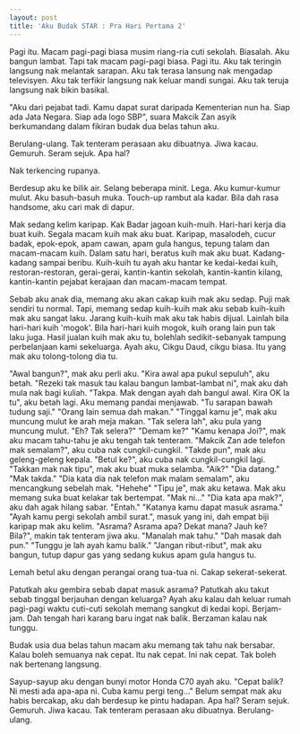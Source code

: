 ```yaml
---
layout: post
title: 'Aku Budak STAR : Pra Hari Pertama 2'
---
```


Pagi itu. Macam pagi-pagi biasa musim riang-ria cuti sekolah. Biasalah. Aku bangun lambat. Tapi tak macam pagi-pagi biasa. Pagi itu. Aku tak teringin langsung nak melantak sarapan. Aku tak terasa lansung nak mengadap televisyen. Aku tak terfikir langsung nak keluar mandi sungai. Aku tak teruja langsung nak bikin basikal.

"Aku dari pejabat tadi. Kamu dapat surat daripada Kementerian nun ha. Siap ada Jata Negara. Siap ada logo SBP", suara Makcik Zan asyik berkumandang dalam fikiran budak dua belas tahun aku.

Berulang-ulang. Tak tenteram perasaan aku dibuatnya. Jiwa kacau. Gemuruh. Seram sejuk. Apa hal?

Nak terkencing rupanya. 

Berdesup aku ke bilik air. Selang beberapa minit. Lega. Aku kumur-kumur mulut. Aku basuh-basuh muka. Touch-up rambut ala kadar. Bila dah rasa handsome, aku cari mak di dapur.

Mak sedang kelim karipap. Kak Badar jagoan kuih-muih. Hari-hari kerja dia buat kuih. Segala macam kuih mak aku buat. Karipap, masalodeh, cucur badak, epok-epok, apam cawan, apam gula hangus, tepung talam dan macam-macam kuih. Dalam satu hari, beratus kuih mak aku buat. Kadang-kadang sampai beribu. Kuih-kuih tu ayah aku hantar ke kedai-kedai kuih, restoran-restoran, gerai-gerai, kantin-kantin sekolah, kantin-kantin kilang, kantin-kantin pejabat kerajaan dan macam-macam tempat.

Sebab aku anak dia, memang aku akan cakap kuih mak aku sedap. Puji mak sendiri tu normal. Tapi, memang sedap kuih-kuih mak aku sebab kuih-kuih mak aku sangat laku. Jarang kuih-kuih mak aku tak habis dijual. Lainlah bila hari-hari kuih 'mogok'. Bila hari-hari kuih mogok, kuih orang lain pun tak laku juga. Hasil jualan kuih mak aku tu, bolehlah sedikit-sebanyak tampung perbelanjaan kami sekeluarga. Ayah aku, Cikgu Daud, cikgu biasa. Itu yang mak aku tolong-tolong dia tu.

"Awal bangun?", mak aku perli aku.
"Kira awal apa pukul sepuluh", aku betah.
"Rezeki tak masuk tau kalau bangun lambat-lambat ni", mak aku dah mula nak bagi kuliah.
"Takpa. Mak dengan ayah dah bangul awal. Kira OK la tu", aku betah lagi.
Aku memang pandai menjawab.
"Tu sarapan bawah tudung saji."
"Orang lain semua dah makan."
"Tinggal kamu je", mak aku muncung mulut ke arah meja makan.
"Tak selera lah", aku pula yang muncung mulut.
"Eh? Tak selera?"
"Demam ke?"
"Kamu kenapa Joi?", mak aku macam tahu-tahu je aku tengah tak tenteram.
"Makcik Zan ade telefon mak semalam?", aku cuba nak cungkil-cungkil.
"Takde pun", mak aku geleng-geleng kepala.
"Betul ke?", aku cuba nak cungkil-cungkil lagi.
"Takkan mak nak tipu", mak aku buat muka selamba.
"Aik?"
"Dia datang."
"Mak takda."
"Dia kata dia nak telefon mak malam semalam", aku mencangkung sebelah mak.
"Hehehe"
"Tipu je", mak aku ketawa.
Mak aku memang suka buat kelakar tak bertempat.
"Mak ni..."
"Dia kata apa mak?", aku dah agak hilang sabar.
"Entah."
"Katanya kamu dapat masuk asrama."
"Ayah kamu pergi sekolah ambil surat.", masuk yang ini, dah empat biji karipap mak aku kelim.
"Asrama? Asrama apa? Dekat mana? Jauh ke? Bila?", makin tak tenteram jiwa aku.
"Manalah mak tahu."
"Dah masak dah pun."
"Tunggu je lah ayah kamu balik."
"Jangan ribut-ribut", mak aku bangun, tutup dapur gas yang sedang kukus apam gula hangus tu.

Lemah betul aku dengan perangai orang tua-tua ni. Cakap sekerat-sekerat.

Patutkah aku gembira sebab dapat masuk asrama? Patutkah aku takut sebab tinggal berjauhan dengan keluarga? Ayah aku kalau dah keluar rumah pagi-pagi waktu cuti-cuti sekolah memang sangkut di kedai kopi. Berjam-jam. Dah tengah hari karang baru ingat nak balik. Berzaman kalau nak tunggu.

Budak usia dua belas tahun macam aku memang tak tahu nak bersabar.
Kalau boleh semuanya nak cepat.
Itu nak cepat. Ini nak cepat.
Tak boleh nak bertenang langsung.

Sayup-sayup aku dengan bunyi motor Honda C70 ayah aku.
"Cepat balik? Ni mesti ada apa-apa ni. Cuba kamu pergi teng..."
Belum sempat mak aku habis bercakap, aku dah berdesup ke pintu hadapan.
Apa hal? Seram sejuk. Gemuruh. Jiwa kacau. Tak tenteram perasaan aku dibuatnya. Berulang-ulang.
